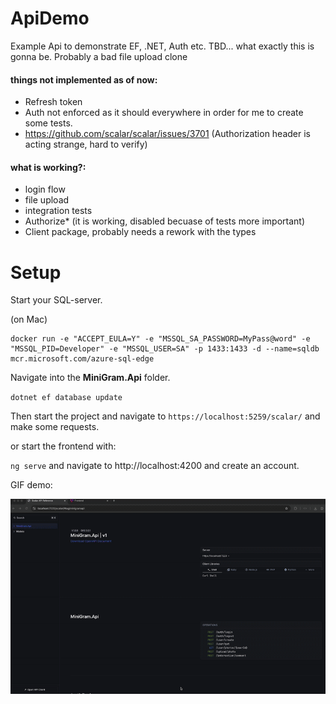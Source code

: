 # ApiDemo

Example Api to demonstrate EF, .NET, Auth etc. TBD... what exactly this is gonna be. Probably a bad file upload clone

#### things not implemented as of now:

- Refresh token
- Auth not enforced as it should everywhere in order for me to create some tests.
- https://github.com/scalar/scalar/issues/3701 (Authorization header is acting strange, hard to verify)

#### what is working?:

- login flow
- file upload
- integration tests
- Authorize\* (it is working, disabled becuase of tests more important)
- Client package, probably needs a rework with the types

# Setup

Start your SQL-server.

(on Mac)

```
docker run -e "ACCEPT_EULA=Y" -e "MSSQL_SA_PASSWORD=MyPass@word" -e "MSSQL_PID=Developer" -e "MSSQL_USER=SA" -p 1433:1433 -d --name=sqldb mcr.microsoft.com/azure-sql-edge
```

Navigate into the **MiniGram.Api** folder.

`dotnet ef database update`

Then start the project and navigate to `https://localhost:5259/scalar/` and make some requests.

or start the frontend with:

`ng serve` and navigate to http://localhost:4200 and create an account.

GIF demo:

![](./demo.gif)
